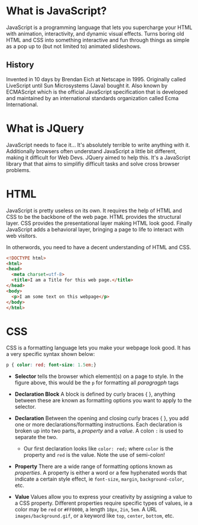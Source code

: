 # What is JavaScript?
JavaScript is a programming language that lets you supercharge your HTML with animation, interactivity, and dynamic visual effects.
Turns boring old HTML and CSS into something interactive and fun through things as simple as a pop up to (but not limited to) animated slideshows.

## History
Invented in 10 days by Brendan Eich at Netscape in 1995. Originally called LiveScript until Sun Microsystems (Java) bought it. Also known by ECMAScript which is the official JavaScript specification that is developed and maintained by an international standards organization called Ecma International.

# What is JQuery
JavaScript needs to face it... It's absolutely terrible to write anything with it.  Additionally browsers often understand JavaScript a little bit different, making it difficult for Web Devs.  JQuery aimed to help this.
It's a JavaScript library that that aims to simplifiy difficult tasks and solve cross browser problems.

# HTML
JavaScript is pretty useless on its own. It requires the help of HTML and CSS to be the backbone of the web page.  HTML provides the structural layer. CSS provides the presentational layer making HTML look good. Finally JavaScript adds a behavioral layer, bringing a page to life to interact with web visitors.

In otherwords, you need to have a decent understanding of HTML and CSS.

```HTML
<!DOCTYPE html>
<html>
<head>
  <meta charset=utf-8>
  <title>I am a Title for this web page.</title>
</head>
<body>
  <p>I am some text on this webpage</p>
</body>
</html>
```

# CSS
CSS is a formatting language lets you make your webpage look good. It has a very specific syntax shown below:

```css
p { color: red; font-size: 1.5em;}
```

- <b>Selector</b> tells the browser which element(s) on a page to style. In the figure above, this would be the `p` for formatting all <em>paragragph</em> tags

- <b>Declaration Block</b> A block is defined by curly braces { }, anything between these are known as formatting options you want to apply to the selector.

- <b>Declaration</b> Between the opening and closing curly braces { }, you add one or more declarations/formatting instructions. 
Each declaration is broken up into two parts, a <em>property</em> and a <em>value</em>. A colon `:` is used to separate the two.
  - Our first declaration looks like `color: red;` where `color` is the property and `red` is the value. Note the use of semi-colon!

- <b>Property</b> There are a wide range of formatting options known as <em>properties</em>. 
A property is either a word or a few hyphenated words that indicate a certain style effect, ie `font-size`, `margin`, `background-color`, etc.

- <b>Value</b> Values allow you to express your creativity by assigning a value to a CSS property. 
Different properties require specific types of values, ie a color may be `red` or `#FF0000`, a length `18px`, `2in`, `5em`. 
A URL `images/background.gif`, or a keyword like `top`, `center`, `bottom`, etc.